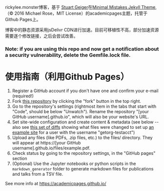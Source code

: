 rickylee.monster博客，基于 [Stuart Geiger](https://github.com/staeiou)在[Minimal Mistakes Jekyll Theme](https://mmistakes.github.io/minimal-mistakes/),（© 2016 Michael Rose，MIT License）的academicpages主题，托管于Github Pages上。

博客中的静态资源采用jsDelivr CDN进行加速。目前可移植性不高，部分加速资源需要逐个修改链接，之后会尝试改善。

### Note: if you are using this repo and now get a notification about a security vulnerability, delete the Gemfile.lock file. 

# 使用指南（利用Github Pages）

1. Register a GitHub account if you don't have one and confirm your e-mail (required!)
1. Fork [this repository](https://github.com/academicpages/academicpages.github.io) by clicking the "fork" button in the top right. 
1. Go to the repository's settings (rightmost item in the tabs that start with "Code", should be below "Unwatch"). Rename the repository "[your GitHub username].github.io", which will also be your website's URL.
1. Set site-wide configuration and create content & metadata (see below -- also see [this set of diffs](http://archive.is/3TPas) showing what files were changed to set up [an example site](https://getorg-testacct.github.io) for a user with the username "getorg-testacct")
1. Upload any files (like PDFs, .zip files, etc.) to the files/ directory. They will appear at https://[your GitHub username].github.io/files/example.pdf.  
1. Check status by going to the repository settings, in the "GitHub pages" section
1. (Optional) Use the Jupyter notebooks or python scripts in the `markdown_generator` folder to generate markdown files for publications and talks from a TSV file.

See more info at https://academicpages.github.io/
